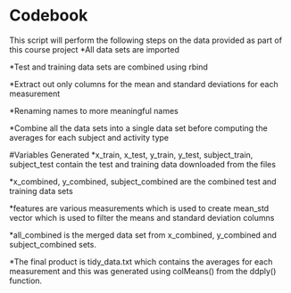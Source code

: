 # Codebook  
This script will perform the following steps on the data provided as part of this course project
*All data sets are imported

*Test and training data sets are combined using rbind

*Extract out only columns for the mean and standard deviations for each measurement

*Renaming names to more meaningful names

*Combine all the data sets into a single data set before computing the averages for each subject and activity type



#Variables Generated
*x_train, x_test, y_train, y_test, subject_train, subject_test contain the test and training data downloaded from the files

*x_combined, y_combined, subject_combined are the combined test and training data sets

*features are various measurements which is used to create mean_std vector which is used to filter the means and standard deviation columns

*all_combined is the merged data set from x_combined, y_combined and subject_combined sets.

*The final product is tidy_data.txt which contains the averages for each measurement and this was generated using colMeans() from the ddply() function. 

